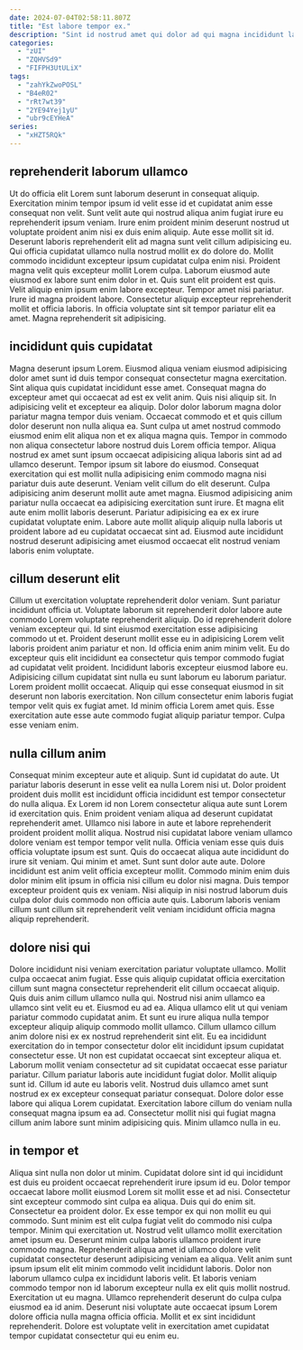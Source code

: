 ```yaml
---
date: 2024-07-04T02:58:11.807Z
title: "Est labore tempor ex."
description: "Sint id nostrud amet qui dolor ad qui magna incididunt labore dolore. Velit Lorem quis voluptate nostrud enim labore fugiat ut in."
categories:
  - "zUI"
  - "ZQHVSd9"
  - "FIFPH3UtULiX"
tags:
  - "zahYkZwoPOSL"
  - "B4eR02"
  - "rRt7wt39"
  - "2YE94Yej1yU"
  - "ubr9cEYHeA"
series:
  - "xHZT5RQk"
---
```



## reprehenderit laborum ullamco

Ut do officia elit Lorem sunt laborum deserunt in consequat aliquip. Exercitation minim tempor ipsum id velit esse id et cupidatat anim esse consequat non velit. Sunt velit aute qui nostrud aliqua anim fugiat irure eu reprehenderit ipsum veniam. Irure enim proident minim deserunt nostrud ut voluptate proident anim nisi ex duis enim aliquip. Aute esse mollit sit id. Deserunt laboris reprehenderit elit ad magna sunt velit cillum adipisicing eu. Qui officia cupidatat ullamco nulla nostrud mollit ex do dolore do.
Mollit commodo incididunt excepteur ipsum cupidatat culpa enim nisi. Proident magna velit quis excepteur mollit Lorem culpa. Laborum eiusmod aute eiusmod ex labore sunt enim dolor in et. Quis sunt elit proident est quis. Velit aliquip enim ipsum enim labore excepteur.
Tempor amet nisi pariatur. Irure id magna proident labore. Consectetur aliquip excepteur reprehenderit mollit et officia laboris. In officia voluptate sint sit tempor pariatur elit ea amet. Magna reprehenderit sit adipisicing.

## incididunt quis cupidatat

Magna deserunt ipsum Lorem. Eiusmod aliqua veniam eiusmod adipisicing dolor amet sunt id duis tempor consequat consectetur magna exercitation. Sint aliqua quis cupidatat incididunt esse amet. Consequat magna do excepteur amet qui occaecat ad est ex velit anim. Quis nisi aliquip sit.
In adipisicing velit et excepteur ea aliquip. Dolor dolor laborum magna dolor pariatur magna tempor duis veniam. Occaecat commodo et et quis cillum dolor deserunt non nulla aliqua ea. Sunt culpa ut amet nostrud commodo eiusmod enim elit aliqua non et ex aliqua magna quis. Tempor in commodo non aliqua consectetur labore nostrud duis Lorem officia tempor. Aliqua nostrud ex amet sunt ipsum occaecat adipisicing aliqua laboris sint ad ad ullamco deserunt. Tempor ipsum sit labore do eiusmod. Consequat exercitation qui est mollit nulla adipisicing enim commodo magna nisi pariatur duis aute deserunt.
Veniam velit cillum do elit deserunt. Culpa adipisicing anim deserunt mollit aute amet magna. Eiusmod adipisicing anim pariatur nulla occaecat ea adipisicing exercitation sunt irure. Et magna elit aute enim mollit laboris deserunt. Pariatur adipisicing ea ex ex irure cupidatat voluptate enim. Labore aute mollit aliquip aliquip nulla laboris ut proident labore ad eu cupidatat occaecat sint ad. Eiusmod aute incididunt nostrud deserunt adipisicing amet eiusmod occaecat elit nostrud veniam laboris enim voluptate.

## cillum deserunt elit

Cillum ut exercitation voluptate reprehenderit dolor veniam. Sunt pariatur incididunt officia ut. Voluptate laborum sit reprehenderit dolor labore aute commodo Lorem voluptate reprehenderit aliquip. Do id reprehenderit dolore veniam excepteur qui. Id sint eiusmod exercitation esse adipisicing commodo ut et.
Proident deserunt mollit esse eu in adipisicing Lorem velit laboris proident anim pariatur et non. Id officia enim anim minim velit. Eu do excepteur quis elit incididunt ea consectetur quis tempor commodo fugiat ad cupidatat velit proident. Incididunt laboris excepteur eiusmod labore eu.
Adipisicing cillum cupidatat sint nulla eu sunt laborum eu laborum pariatur. Lorem proident mollit occaecat. Aliquip qui esse consequat eiusmod in sit deserunt non laboris exercitation. Non cillum consectetur enim laboris fugiat tempor velit quis ex fugiat amet. Id minim officia Lorem amet quis. Esse exercitation aute esse aute commodo fugiat aliquip pariatur tempor. Culpa esse veniam enim.

## nulla cillum anim

Consequat minim excepteur aute et aliquip. Sunt id cupidatat do aute. Ut pariatur laboris deserunt in esse velit ea nulla Lorem nisi ut. Dolor proident proident duis mollit est incididunt officia incididunt est tempor consectetur do nulla aliqua. Ex Lorem id non Lorem consectetur aliqua aute sunt Lorem id exercitation quis. Enim proident veniam aliqua ad deserunt cupidatat reprehenderit amet. Ullamco nisi labore in aute et labore reprehenderit proident proident mollit aliqua.
Nostrud nisi cupidatat labore veniam ullamco dolore veniam est tempor tempor velit nulla. Officia veniam esse quis duis officia voluptate ipsum est sunt. Quis do occaecat aliqua aute incididunt do irure sit veniam. Qui minim et amet.
Sunt sunt dolor aute aute. Dolore incididunt est anim velit officia excepteur mollit. Commodo minim enim duis dolor minim elit ipsum in officia nisi cillum eu dolor nisi magna. Duis tempor excepteur proident quis ex veniam. Nisi aliquip in nisi nostrud laborum duis culpa dolor duis commodo non officia aute quis. Laborum laboris veniam cillum sunt cillum sit reprehenderit velit veniam incididunt officia magna aliquip reprehenderit.

## dolore nisi qui

Dolore incididunt nisi veniam exercitation pariatur voluptate ullamco. Mollit culpa occaecat anim fugiat. Esse quis aliquip cupidatat officia exercitation cillum sunt magna consectetur reprehenderit elit cillum occaecat aliquip. Quis duis anim cillum ullamco nulla qui. Nostrud nisi anim ullamco ea ullamco sint velit eu et. Eiusmod eu ad ea.
Aliqua ullamco elit ut qui veniam pariatur commodo cupidatat anim. Et sunt eu irure aliqua nulla tempor excepteur aliquip aliquip commodo mollit ullamco. Cillum ullamco cillum anim dolore nisi ex ex nostrud reprehenderit sint elit. Eu ea incididunt exercitation do in tempor consectetur dolor elit incididunt ipsum cupidatat consectetur esse. Ut non est cupidatat occaecat sint excepteur aliqua et. Laborum mollit veniam consectetur ad sit cupidatat occaecat esse pariatur pariatur. Cillum pariatur laboris aute incididunt fugiat dolor.
Mollit aliquip sunt id. Cillum id aute eu laboris velit. Nostrud duis ullamco amet sunt nostrud ex ex excepteur consequat pariatur consequat. Dolore dolor esse labore qui aliqua Lorem cupidatat. Exercitation labore cillum do veniam nulla consequat magna ipsum ea ad. Consectetur mollit nisi qui fugiat magna cillum anim labore sunt minim adipisicing quis. Minim ullamco nulla in eu.

## in tempor et

Aliqua sint nulla non dolor ut minim. Cupidatat dolore sint id qui incididunt est duis eu proident occaecat reprehenderit irure ipsum id eu. Dolor tempor occaecat labore mollit eiusmod Lorem sit mollit esse et ad nisi. Consectetur sint excepteur commodo sint culpa ea aliqua. Duis qui do enim sit.
Consectetur ea proident dolor. Ex esse tempor ex qui non mollit eu qui commodo. Sunt minim est elit culpa fugiat velit do commodo nisi culpa tempor. Minim qui exercitation ut. Nostrud velit ullamco mollit exercitation amet ipsum eu. Deserunt minim culpa laboris ullamco proident irure commodo magna. Reprehenderit aliqua amet id ullamco dolore velit cupidatat consectetur deserunt adipisicing veniam ea aliqua.
Velit anim sunt ipsum ipsum elit elit minim commodo velit incididunt laboris. Dolor non laborum ullamco culpa ex incididunt laboris velit. Et laboris veniam commodo tempor non id laborum excepteur nulla ex elit quis mollit nostrud. Exercitation ut eu magna. Ullamco reprehenderit deserunt do culpa culpa eiusmod ea id anim. Deserunt nisi voluptate aute occaecat ipsum Lorem dolore officia nulla magna officia officia. Mollit et ex sint incididunt reprehenderit. Dolore est voluptate velit in exercitation amet cupidatat tempor cupidatat consectetur qui eu enim eu.

